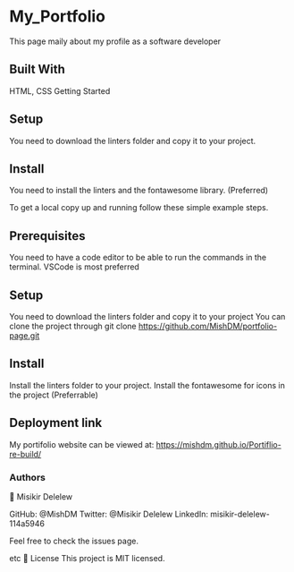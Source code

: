 # My_Portfolio
This page maily about my profile as a software developer

## Built With
HTML, CSS
Getting Started

## Setup
You need to download the linters folder and copy it to your project.

## Install
You need to install the linters and the fontawesome library. (Preferred)

To get a local copy up and running follow these simple example steps.

## Prerequisites
You need to have a code editor to be able to run the commands in the terminal. VSCode is most preferred

## Setup
You need to download the linters folder and copy it to your project You can clone the project through git clone https://github.com/MishDM/portfolio-page.git

## Install
Install the linters folder to your project. Install the fontawesome for icons in the project (Preferrable)
## Deployment link

My portifolio website can be viewed at: https://mishdm.github.io/Portiflio-re-build/


### Authors
👤 Misikir Delelew

GitHub: @MishDM
Twitter: @Misikir Delelew
LinkedIn: misikir-delelew-114a5946

Feel free to check the issues page.

etc
📝 License
This project is MIT licensed.
